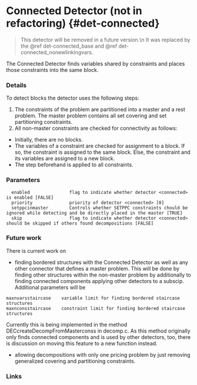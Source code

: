 # Connected Detector (not in refactoring) {#det-connected}
> This detector will be removed in a future version.\n
> It was replaced by the @ref det-connected_base and @ref det-connected_nonewlinkingvars.

The Connected Detector finds variables shared by constraints and places those constraints into the same block.

### Details

To detect blocks the detector uses the following steps:

1. The constraints of the problem are partitioned into a master and a rest problem. The master problem contains all set covering and set partitioning constraints.
2. All non-master constraints are checked for connectivity as follows:
  * Initially, there are no blocks.
  * The variables of a constraint are checked for assignment to a block. If so, the constraint is assigned to the same block. Else, the constraint and its variables are assigned to a new block.
  * The step beforehand is applied to all constraints.

### Parameters
```
  enabled               flag to indicate whether detector <connected> is enabled [FALSE]
  priority              priority of detector <connected> [0]
  setppcinmaster        Controls whether SETPPC constraints chould be ignored while detecting and be directly placed in the master [TRUE]
  skip                  flag to indicate whether detector <connected> should be skipped if others found decompositions [FALSE]
```
### Future work

There is current work on
 * finding bordered structures with the Connected Detector as well as any other connector that defines a master problem. This will be done by finding other structures within the non-master problem by additionally to finding connected components applying other detectors to a subscip.
Additional parameters will be
  ```
  maxnvarsstaircase    variable limit for finding bordered staircase structures
  maxnconsstaircase    constraint limit for finding bordered staircase structures
  ```
Currently this is being implemented in the method DECcreateDecompFromMasterconss in decomp.c. As this method originally only finds connected components and is used by other detectors, too, there is discussion on moving this feature to a new function instead.
 * allowing decompositions with only one pricing problem by just removing generalized covering and partitioning constraints.

### Links
